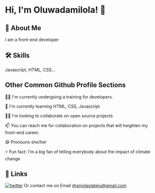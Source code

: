 # Hi, I'm Oluwadamilola! 👋


## 🚀 About Me
I am a front-end developer


## 🛠 Skills
Javascript, HTML, CSS...


## Other Common Github Profile Sections
👩‍💻 I'm currently undergoing a training for developers.

🧠 I'm currently learning HTML, CSS, Javascript 

👯‍♀️ I'm looking to collaborate on open source projects


📫 You can reach me for collaboration on projects that will heighten my front-end career.

😄 Pronouns she/her

⚡️ Fun fact: I'm a big fan of telling everybody about the impact of climate change


## 🔗 Links
[![twitter](https://img.shields.io/badge/twitter-1DA1F2?style=for-the-badge&logo=twitter&logoColor=white)](https://twitter.com/@TheDamilolaa)
Or contact me on Email @anjolaolateju@gmail.com
